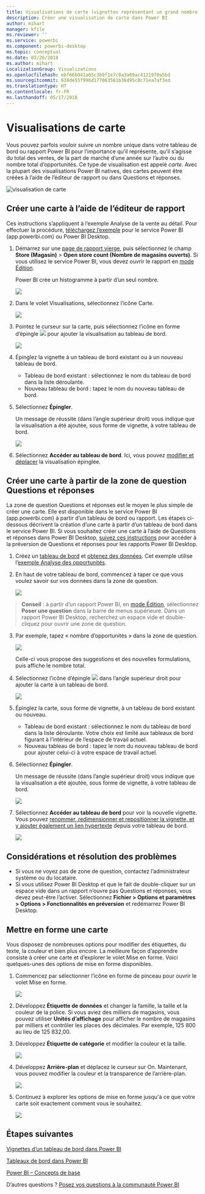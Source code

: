 ```yaml
---
title: Visualisations de carte (vignettes représentant un grand nombre)
description: Créer une visualisation de carte dans Power BI
author: mihart
manager: kfile
ms.reviewer: ''
ms.service: powerbi
ms.component: powerbi-desktop
ms.topic: conceptual
ms.date: 03/26/2018
ms.author: mihart
LocalizationGroup: Visualizations
ms.openlocfilehash: ebf66b041a65c3b9f1e7c8a3a69ac4121970a5bd
ms.sourcegitcommit: 638de55f996d177063561b36d95c8c71ea7af3ed
ms.translationtype: HT
ms.contentlocale: fr-FR
ms.lasthandoff: 05/17/2018
---
```

# <a name="card-visualizations"></a>Visualisations de carte
Vous pouvez parfois vouloir suivre un nombre unique dans votre tableau de bord ou rapport Power BI pour l’importance qu’il représente, qu’il s’agisse du total des ventes, de la part de marché d’une année sur l’autre ou du nombre total d’opportunités. Ce type de visualisation est appelé *carte*. Avec la plupart des visualisations Power BI natives, des cartes peuvent être créées à l’aide de l’éditeur de rapport ou dans Questions et réponses.

![visualisation de carte](media/power-bi-visualization-card/pbi_opptuntiescard.png)

## <a name="create-a-card-using-the-report-editor"></a>Créer une carte à l’aide de l’éditeur de rapport
Ces instructions s’appliquent à l’exemple Analyse de la vente au détail. Pour effectuer la procédure, [téléchargez l’exemple](sample-datasets.md) pour le service Power BI (app.powerbi.com) ou Power BI Desktop.   

1. Démarrez sur une [page de rapport vierge](power-bi-report-add-page.md), puis sélectionnez le champ **Store (Magasin)** \> **Open store count (Nombre de magasins ouverts)**. Si vous utilisez le service Power BI, vous devez ouvrir le rapport en [mode Édition](service-interact-with-a-report-in-editing-view.md).

    Power BI crée un histogramme à partir d’un seul nombre.

   ![](media/power-bi-visualization-card/pbi_rptnumbertilechart.png)
2. Dans le volet Visualisations, sélectionnez l’icône Carte.

   ![](media/power-bi-visualization-card/pbi_changechartcard.png)
6. Pointez le curseur sur la carte, puis sélectionnez l’icône en forme d’épingle ![](media/power-bi-visualization-card/pbi_pintile.png) pour ajouter la visualisation au tableau de bord.

   ![](media/power-bi-visualization-card/power-bi-pin-icon.png)
7. Épinglez la vignette à un tableau de bord existant ou à un nouveau tableau de bord.

   * Tableau de bord existant : sélectionnez le nom du tableau de bord dans la liste déroulante.
   * Nouveau tableau de bord : tapez le nom du nouveau tableau de bord.
8. Sélectionnez **Épingler**.

   Un message de réussite (dans l’angle supérieur droit) vous indique que la visualisation a été ajoutée, sous forme de vignette, à votre tableau de bord.

   ![](media/power-bi-visualization-card/power-bi-pin-success-message.png)
9. Sélectionnez **Accéder au tableau de bord**. Ici, vous pouvez [modifier et déplacer](service-dashboard-edit-tile.md) la visualisation épinglée.


## <a name="create-a-card-from-the-qa-question-box"></a>Créer une carte à partir de la zone de question Questions et réponses
La zone de question Questions et réponses est le moyen le plus simple de créer une carte. Elle est disponible dans le service Power BI (app.powerbi.com) à partir d’un tableau de bord ou rapport. Les étapes ci-dessous décrivent la création d’une carte à partir d’un tableau de bord dans le service Power BI. Si vous souhaitez créer une carte à l’aide de Questions et réponses dans Power BI Desktop, [suivez ces instructions](https://powerbi.microsoft.com/en-us/blog/power-bi-desktop-december-feature-summary/#QandA) pour accéder à la préversion de Questions et réponses pour les rapports Power BI Desktop.

1. Créez un [tableau de bord](service-dashboards.md) et [obtenez des données](service-get-data.md). Cet exemple utilise l’[exemple Analyse des opportunités](sample-opportunity-analysis.md).

1. En haut de votre tableau de bord, commencez à taper ce que vous voulez savoir sur vos données dans la zone de question. 

   ![](media/power-bi-visualization-card/power-bi-q-and-a-box.png)

>**Conseil** : à partir d’un rapport Power BI, en [mode Édition](service-reading-view-and-editing-view.md), sélectionnez **Poser une question** dans la barre de menus supérieure. Dans un rapport Power BI Desktop, recherchez un espace vide et double-cliquez pour ouvrir une zone de question.

3. Par exemple, tapez « nombre d’opportunités » dans la zone de question.

   ![](media/power-bi-visualization-card/power-bi-q-and-a.png)

   Celle-ci vous propose des suggestions et des nouvelles formulations, puis affiche le nombre total.  
4. Sélectionnez l’icône d’épingle ![](media/power-bi-visualization-card/pbi_pintile.png) dans l’angle supérieur droit pour ajouter la carte à un tableau de bord.

   ![](media/power-bi-visualization-card/power-bi-pin.png)
5. Épinglez la carte, sous forme de vignette, à un tableau de bord existant ou nouveau.

   * Tableau de bord existant : sélectionnez le nom du tableau de bord dans la liste déroulante. Votre choix est limité aux tableaux de bord figurant à l’intérieur de l’espace de travail actuel.
   * Nouveau tableau de bord : tapez le nom du nouveau tableau de bord pour ajouter celui-ci à votre espace de travail actuel.
6. Sélectionnez **Épingler**.

   Un message de réussite (dans l’angle supérieur droit) vous indique que la visualisation a été ajoutée, sous forme de vignette, à votre tableau de bord.  

   ![](media/power-bi-visualization-card/power-bi-success.png)
7. Sélectionnez **Accéder au tableau de bord** pour voir la nouvelle vignette. Vous pouvez [renommer, redimensionner et repositionner la vignette, et y ajouter également un lien hypertexte](service-dashboard-edit-tile.md) depuis votre tableau de bord.

   ![](media/power-bi-visualization-card/power-bi-pinned.png)

## <a name="considerations-and-troubleshooting"></a>Considérations et résolution des problèmes
- Si vous ne voyez pas de zone de question, contactez l’administrateur système ou du locataire.    
- Si vous utilisez Power BI Desktop et que le fait de double-cliquer sur un espace vide dans un rapport n’ouvre pas Questions et réponses, vous devez peut-être l’activer.  Sélectionnez **Fichier > Options et paramètres > Options > Fonctionnalités en préversion** et redémarrez Power BI Desktop.

## <a name="format-a-card"></a>Mettre en forme une carte
Vous disposez de nombreuses options pour modifier des étiquettes, du texte, la couleur et bien plus encore. La meilleure façon d’apprendre consiste à créer une carte et d’explorer le volet Mise en forme. Voici quelques-unes des options de mise en forme disponibles. 

1. Commencez par sélectionner l’icône en forme de pinceau pour ouvrir le volet Mise en forme. 

    ![](media/power-bi-visualization-card/power-bi-format-card.png)
2. Développez **Étiquette de données** et changer la famille, la taille et la couleur de la police. Si vous aviez des milliers de magasins, vous pouvez utiliser **Unités d’affichage** pour afficher le nombre de magasins par milliers et contrôler les places des décimales. Par exemple, 125 800 au lieu de 125 832,00.

3.  Développez **Étiquette de catégorie** et modifier la couleur et la taille.

    ![](media/power-bi-visualization-card/power-bi-card-format.png)

4. Développez **Arrière-plan** et déplacez le curseur sur On.  Maintenant, vous pouvez modifier la couleur et la transparence de l’arrière-plan.

    ![](media/power-bi-visualization-card/power-bi-format-color.png)

5. Continuez à explorer les options de mise en forme jusqu'à ce que votre carte soit exactement comment vous le souhaitez. 

    ![](media/power-bi-visualization-card/power-bi-formatted.png)

## <a name="next-steps"></a>Étapes suivantes
[Vignettes d’un tableau de bord dans Power BI](service-dashboard-tiles.md)

[Tableaux de bord dans Power BI](service-dashboards.md)

[Power BI – Concepts de base](service-basic-concepts.md)

D’autres questions ? [Posez vos questions à la communauté Power BI](http://community.powerbi.com/)
